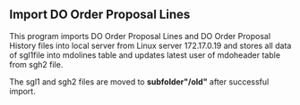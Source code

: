 ## Import DO Order Proposal Lines

This program imports DO Order Proposal Lines and DO Order Proposal History files into local server from Linux server 172.17.0.19 and stores all data of sgl1file into mdolines table and updates latest user of mdoheader table from sgh2 file.

The sgl1 and sgh2 files are moved to **subfolder"/old"** after successful import.

